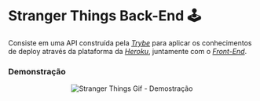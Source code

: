 # Stranger Things Back-End 🕹

Consiste em uma API construída pela _[Trybe](https://www.betrybe.com)_ para aplicar os conhecimentos de deploy através da plataforma da _[Heroku](https://www.heroku.com/)_, juntamente com o _[Front-End](https://github.com/guilherme-ac-fernandes/stranger-things-frontend)_. 

### Demonstração

<p align="center">
  <img src="https://github.com/guilherme-ac-fernandes/stranger-things-backend/blob/main/stranger-things.gif" alt="Stranger Things Gif - Demostração"/>
</p>
